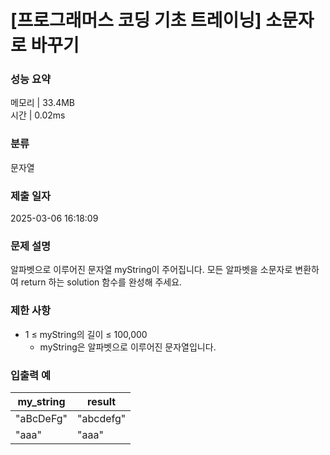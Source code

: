 # [프로그래머스 코딩 기초 트레이닝] 소문자로 바꾸기

### 성능 요약

메모리 | 33.4MB  
시간 | 0.02ms

### 분류

문자열

### 제출 일자

2025-03-06 16:18:09

### 문제 설명

알파벳으로 이루어진 문자열 myString이 주어집니다. 모든 알파벳을 소문자로 변환하여 return 하는 solution 함수를 완성해 주세요.

### 제한 사항

- 1 ≤ myString의 길이 ≤ 100,000
  - myString은 알파벳으로 이루어진 문자열입니다.

### 입출력 예

| my_string | result    |
| --------- | --------- |
| "aBcDeFg" | "abcdefg" |
| "aaa"     | "aaa"     |
